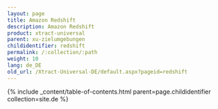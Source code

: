 ```yaml
---
layout: page
title: Amazon Redshift
description: Amazon Redshift
product: xtract-universal
parent: xu-zielumgebungen
childidentifier: redshift
permalink: /:collection/:path
weight: 10
lang: de_DE
old_url: /Xtract-Universal-DE/default.aspx?pageid=redshift
---
```



{% include _content/table-of-contents.html parent=page.childidentifier collection=site.de %}